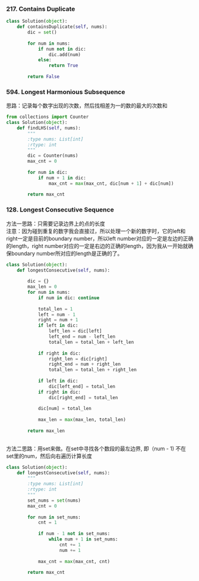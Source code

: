 ### 217. Contains Duplicate

```Python
class Solution(object):
    def containsDuplicate(self, nums):
        dic = set()
        
        for num in nums:
            if num not in dic: 
                dic.add(num)
            else:
                return True
            
        return False
```
### 594. Longest Harmonious Subsequence
思路：记录每个数字出现的次数，然后找相差为一的数的最大的次数和
```Python
from collections import Counter
class Solution(object):
    def findLHS(self, nums):
        """
        :type nums: List[int]
        :rtype: int
        """
        dic = Counter(nums)
        max_cnt = 0
        
        for num in dic:
            if num + 1 in dic:
                max_cnt = max(max_cnt, dic[num + 1] + dic[num])
                
        return max_cnt
```
### 128. Longest Consecutive Sequence
方法一思路：只需要记录边界上的点的长度     
注意：因为碰到重复的数字我会直接过，所以处理一个新的数字时，它的left和right一定是目前的boundary number，所以left number对应的一定是左边的正确的length，right number对应的一定是右边的正确的length，因为我从一开始就确保boundary number所对应的length是正确的了。
```Python
class Solution(object):
    def longestConsecutive(self, nums):
        
        dic = {}
        max_len = 0
        for num in nums:
            if num in dic: continue
            
            total_len = 1
            left = num - 1
            right = num + 1
            if left in dic:
                left_len = dic[left]
                left_end = num - left_len
                total_len = total_len + left_len
                
            if right in dic:
                right_len = dic[right]
                right_end = num + right_len
                total_len = total_len + right_len
            
            if left in dic:
                dic[left_end] = total_len
            if right in dic:
                dic[right_end] = total_len
                
            dic[num] = total_len
            
            max_len = max(max_len, total_len)
            
        return max_len
                
```
方法二思路：用set来做。在set中寻找各个数段的最左边界, 即（num - 1) 不在set里的num，然后向右遍历计算长度
```Python
class Solution(object):
    def longestConsecutive(self, nums):
        """
        :type nums: List[int]
        :rtype: int
        """
        set_nums = set(nums)
        max_cnt = 0
        
        for num in set_nums:
            cnt = 1
            
            if num - 1 not in set_nums:
                while num + 1 in set_nums:
                    cnt += 1
                    num += 1
                
            max_cnt = max(max_cnt, cnt)
            
        return max_cnt
```
